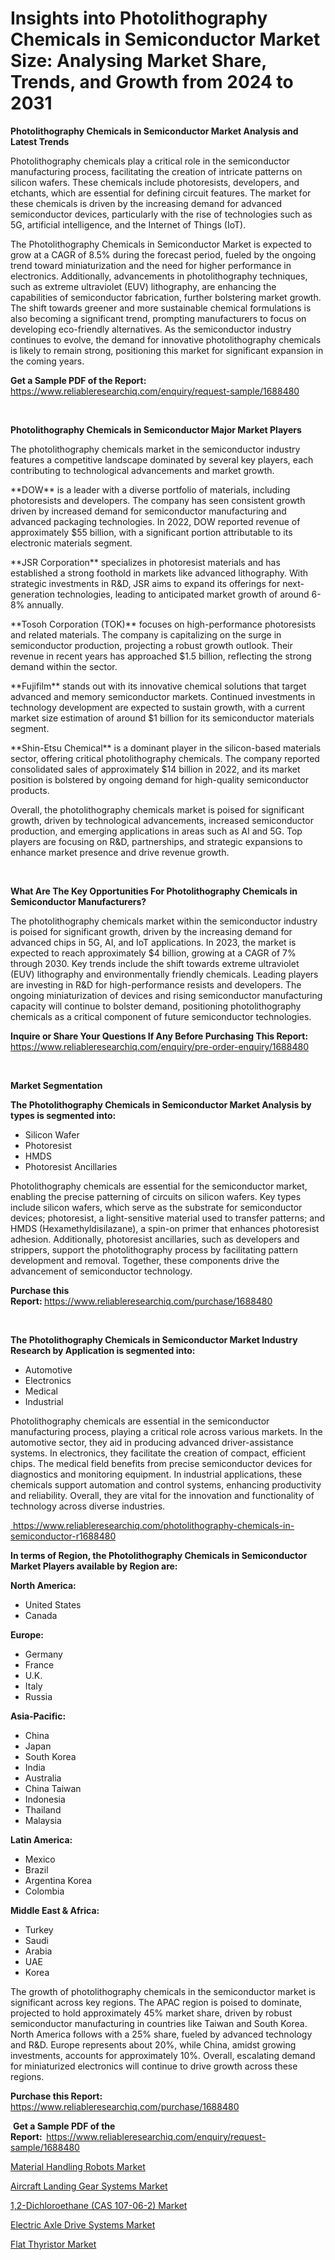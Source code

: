 <p><h1>Insights into Photolithography Chemicals in Semiconductor Market Size: Analysing Market Share, Trends, and Growth from 2024 to 2031</h1></p><p><strong>Photolithography Chemicals in Semiconductor Market Analysis and Latest Trends</strong></p>
<p><p>Photolithography chemicals play a critical role in the semiconductor manufacturing process, facilitating the creation of intricate patterns on silicon wafers. These chemicals include photoresists, developers, and etchants, which are essential for defining circuit features. The market for these chemicals is driven by the increasing demand for advanced semiconductor devices, particularly with the rise of technologies such as 5G, artificial intelligence, and the Internet of Things (IoT).</p><p>The Photolithography Chemicals in Semiconductor Market is expected to grow at a CAGR of 8.5% during the forecast period, fueled by the ongoing trend toward miniaturization and the need for higher performance in electronics. Additionally, advancements in photolithography techniques, such as extreme ultraviolet (EUV) lithography, are enhancing the capabilities of semiconductor fabrication, further bolstering market growth. The shift towards greener and more sustainable chemical formulations is also becoming a significant trend, prompting manufacturers to focus on developing eco-friendly alternatives. As the semiconductor industry continues to evolve, the demand for innovative photolithography chemicals is likely to remain strong, positioning this market for significant expansion in the coming years.</p></p>
<p><strong>Get a Sample PDF of the Report:&nbsp;</strong> <a href="https://www.reliableresearchiq.com/enquiry/request-sample/1688480?utm_campaign=1137&utm_medium=2&utm_source=Github&utm_content=ia&utm_term=19102024&utm_id=photolithography-chemicals-in-semiconductor">https://www.reliableresearchiq.com/enquiry/request-sample/1688480</a></p>
<p>&nbsp;</p>
<p><strong>Photolithography Chemicals in Semiconductor Major Market Players</strong></p>
<p><p>The photolithography chemicals market in the semiconductor industry features a competitive landscape dominated by several key players, each contributing to technological advancements and market growth. </p><p>**DOW** is a leader with a diverse portfolio of materials, including photoresists and developers. The company has seen consistent growth driven by increased demand for semiconductor manufacturing and advanced packaging technologies. In 2022, DOW reported revenue of approximately $55 billion, with a significant portion attributable to its electronic materials segment.</p><p>**JSR Corporation** specializes in photoresist materials and has established a strong foothold in markets like advanced lithography. With strategic investments in R&D, JSR aims to expand its offerings for next-generation technologies, leading to anticipated market growth of around 6-8% annually.</p><p>**Tosoh Corporation (TOK)** focuses on high-performance photoresists and related materials. The company is capitalizing on the surge in semiconductor production, projecting a robust growth outlook. Their revenue in recent years has approached $1.5 billion, reflecting the strong demand within the sector.</p><p>**Fujifilm** stands out with its innovative chemical solutions that target advanced and memory semiconductor markets. Continued investments in technology development are expected to sustain growth, with a current market size estimation of around $1 billion for its semiconductor materials segment.</p><p>**Shin-Etsu Chemical** is a dominant player in the silicon-based materials sector, offering critical photolithography chemicals. The company reported consolidated sales of approximately $14 billion in 2022, and its market position is bolstered by ongoing demand for high-quality semiconductor products.</p><p>Overall, the photolithography chemicals market is poised for significant growth, driven by technological advancements, increased semiconductor production, and emerging applications in areas such as AI and 5G. Top players are focusing on R&D, partnerships, and strategic expansions to enhance market presence and drive revenue growth.</p></p>
<p>&nbsp;</p>
<p><strong>What Are The Key Opportunities For Photolithography Chemicals in Semiconductor Manufacturers?</strong></p>
<p><p>The photolithography chemicals market within the semiconductor industry is poised for significant growth, driven by the increasing demand for advanced chips in 5G, AI, and IoT applications. In 2023, the market is expected to reach approximately $4 billion, growing at a CAGR of 7% through 2030. Key trends include the shift towards extreme ultraviolet (EUV) lithography and environmentally friendly chemicals. Leading players are investing in R&D for high-performance resists and developers. The ongoing miniaturization of devices and rising semiconductor manufacturing capacity will continue to bolster demand, positioning photolithography chemicals as a critical component of future semiconductor technologies.</p></p>
<p><strong>Inquire or Share Your Questions If Any Before Purchasing This Report:</strong> <a href="https://www.reliableresearchiq.com/enquiry/pre-order-enquiry/1688480?utm_campaign=1137&utm_medium=2&utm_source=Github&utm_content=ia&utm_term=19102024&utm_id=photolithography-chemicals-in-semiconductor">https://www.reliableresearchiq.com/enquiry/pre-order-enquiry/1688480</a></p>
<p>&nbsp;</p>
<p><strong>Market Segmentation</strong></p>
<p><strong>The Photolithography Chemicals in Semiconductor Market Analysis by types is segmented into:</strong></p>
<p><ul><li>Silicon Wafer</li><li>Photoresist</li><li>HMDS</li><li>Photoresist Ancillaries</li></ul></p>
<p><p>Photolithography chemicals are essential for the semiconductor market, enabling the precise patterning of circuits on silicon wafers. Key types include silicon wafers, which serve as the substrate for semiconductor devices; photoresist, a light-sensitive material used to transfer patterns; and HMDS (Hexamethyldisilazane), a spin-on primer that enhances photoresist adhesion. Additionally, photoresist ancillaries, such as developers and strippers, support the photolithography process by facilitating pattern development and removal. Together, these components drive the advancement of semiconductor technology.</p></p>
<p><strong>Purchase this Report:&nbsp;</strong><a href="https://www.reliableresearchiq.com/purchase/1688480?utm_campaign=1137&utm_medium=2&utm_source=Github&utm_content=ia&utm_term=19102024&utm_id=photolithography-chemicals-in-semiconductor">https://www.reliableresearchiq.com/purchase/1688480</a></p>
<p>&nbsp;</p>
<p><strong>The Photolithography Chemicals in Semiconductor Market Industry Research by Application is segmented into:</strong></p>
<p><ul><li>Automotive</li><li>Electronics</li><li>Medical</li><li>Industrial</li></ul></p>
<p><p>Photolithography chemicals are essential in the semiconductor manufacturing process, playing a critical role across various markets. In the automotive sector, they aid in producing advanced driver-assistance systems. In electronics, they facilitate the creation of compact, efficient chips. The medical field benefits from precise semiconductor devices for diagnostics and monitoring equipment. In industrial applications, these chemicals support automation and control systems, enhancing productivity and reliability. Overall, they are vital for the innovation and functionality of technology across diverse industries.</p></p>
<p><a href="https://www.reliableresearchiq.com/photolithography-chemicals-in-semiconductor-r1688480?utm_campaign=1137&utm_medium=2&utm_source=Github&utm_content=ia&utm_term=19102024&utm_id=photolithography-chemicals-in-semiconductor">&nbsp;https://www.reliableresearchiq.com/photolithography-chemicals-in-semiconductor-r1688480</a></p>
<p><strong>In terms of Region, the Photolithography Chemicals in Semiconductor Market Players available by Region are:</strong></p>
<p>
    <p> <strong> North America: </strong>
        <ul>
            <li>United States</li>
            <li>Canada</li>
        </ul>
        </p> 
    <p> <strong> Europe: </strong>
        <ul>
            <li>Germany</li>
            <li>France</li>
            <li>U.K.</li>
            <li>Italy</li>
            <li>Russia</li>
        </ul>
        </p> 
    <p> <strong> Asia-Pacific: </strong>
        <ul>
            <li>China</li>
            <li>Japan</li>
            <li>South Korea</li>
            <li>India</li>
            <li>Australia</li>
            <li>China Taiwan</li>
            <li>Indonesia</li>
            <li>Thailand</li>
            <li>Malaysia</li>
        </ul>
        </p> 
    <p> <strong> Latin America: </strong>
        <ul>
            <li>Mexico</li>
            <li>Brazil</li>
            <li>Argentina Korea</li>
            <li>Colombia</li>
        </ul>
        </p> 
    <p> <strong> Middle East & Africa: </strong>
        <ul>
            <li>Turkey</li>
            <li>Saudi</li>
            <li>Arabia</li>
            <li>UAE</li>
            <li>Korea</li>
        </ul>
    </p>
    </p>
<p><p>The growth of photolithography chemicals in the semiconductor market is significant across key regions. The APAC region is poised to dominate, projected to hold approximately 45% market share, driven by robust semiconductor manufacturing in countries like Taiwan and South Korea. North America follows with a 25% share, fueled by advanced technology and R&D. Europe represents about 20%, while China, amidst growing investments, accounts for approximately 10%. Overall, escalating demand for miniaturized electronics will continue to drive growth across these regions.</p></p>
<p><strong>Purchase this Report: </strong><a href="https://www.reliableresearchiq.com/purchase/1688480?utm_campaign=1137&utm_medium=2&utm_source=Github&utm_content=ia&utm_term=19102024&utm_id=photolithography-chemicals-in-semiconductor">https://www.reliableresearchiq.com/purchase/1688480</a></p>
<p>&nbsp;<strong>Get a Sample PDF of the Report:&nbsp;&nbsp;</strong><a href="https://www.reliableresearchiq.com/enquiry/request-sample/1688480?utm_campaign=1137&utm_medium=2&utm_source=Github&utm_content=ia&utm_term=19102024&utm_id=photolithography-chemicals-in-semiconductor">https://www.reliableresearchiq.com/enquiry/request-sample/1688480</a></p>
<p><strong></strong></p>
<p><p><a href="https://issuu.com/reportprime-2/docs/material-handling-robots-market-siz_aa01b5ea1c85cc?utm_campaign=1137&utm_medium=2&utm_source=Github&utm_content=ia&utm_term=19102024&utm_id=photolithography-chemicals-in-semiconductor">Material Handling Robots Market</a></p><p><a href="https://www.linkedin.com/pulse/strategic-roadmap-global-aircraft-landing-gear-systems-market-ldoee?utm_campaign=1137&utm_medium=2&utm_source=Github&utm_content=ia&utm_term=19102024&utm_id=photolithography-chemicals-in-semiconductor">Aircraft Landing Gear Systems Market</a></p><p><a href="https://github.com/graciah1naze/Market-Research-Report-List-1/blob/main/12-dichloroethane-cas-107-06-2-market.md?utm_campaign=1137&utm_medium=2&utm_source=Github&utm_content=ia&utm_term=19102024&utm_id=photolithography-chemicals-in-semiconductor">1,2-Dichloroethane (CAS 107-06-2) Market</a></p><p><a href="https://www.linkedin.com/pulse/global-electric-axle-drive-systems-market-forecast-2024-8u8ve?utm_campaign=1137&utm_medium=2&utm_source=Github&utm_content=ia&utm_term=19102024&utm_id=photolithography-chemicals-in-semiconductor">Electric Axle Drive Systems Market</a></p><p><a href="https://github.com/bricelanl8g/Market-Research-Report-List-1/blob/main/flat-thyristor-market.md?utm_campaign=1137&utm_medium=2&utm_source=Github&utm_content=ia&utm_term=19102024&utm_id=photolithography-chemicals-in-semiconductor">Flat Thyristor Market</a></p></p>